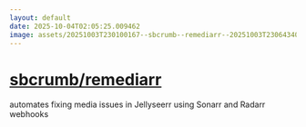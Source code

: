 ```yaml
---
layout: default
date: 2025-10-04T02:05:25.009462
image: assets/20251003T230100167--sbcrumb--remediarr--20251003T230643407--cropped.png
---
```


# [sbcrumb/remediarr](https://github.com/sbcrumb/remediarr)

automates fixing media issues in Jellyseerr using Sonarr and Radarr webhooks
